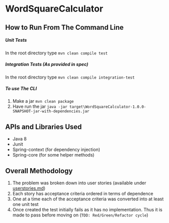# WordSquareCalculator

## How to Run From The Command Line
##### Unit Tests 
In the root directory type `mvn clean compile test`
##### Integration Tests (As provided in spec)
In the root directory type `mvn clean compile integration-test`
##### To use The CLI
1. Make a jar `mvn clean package`
2. Have run the jar `java -jar target\WordSquareCalculator-1.0.0-SNAPSHOT-jar-with-dependencies.jar`

## APIs and Libraries Used
 - Java 8
 - Junit
 - Spring-context (for dependency injection)
 - Spring-core (for some helper methods)


## Overall Methodology
1. The problem was broken down into user stories (available under [userstories.md](userstories.md))
2. Each story has acceptance criteria ordered in terms of dependence
3. One at a time each of the acceptance criteria was converted into at least one unit test
4. Once created the test initially fails as it has no implementation. Thus it is made to pass before moving on (`TDD: Red/Green/Refactor cycle`)
